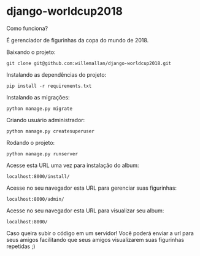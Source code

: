 django-worldcup2018
=================

Como funciona?

<p>É gerenciador de figurinhas da copa do mundo de 2018.</p>


Baixando o projeto:

    git clone git@github.com:willemallan/django-worldcup2018.git


Instalando as dependências do projeto:

	pip install -r requirements.txt


Instalando as migrações:

	python manage.py migrate


Criando usuário administrador:

	python manage.py createsuperuser


Rodando o projeto:

	python manage.py runserver


Acesse esta URL uma vez para instalação do album:

	localhost:8000/install/


Acesse no seu navegador esta URL para gerenciar suas figurinhas:

	localhost:8000/admin/


Acesse no seu navegador esta URL para visualizar seu album:

	localhost:8000/


Caso queira subir o código em um servidor! Você poderá enviar a url para seus amigos facilitando que seus amigos visualizarem suas figurinhas repetidas ;)